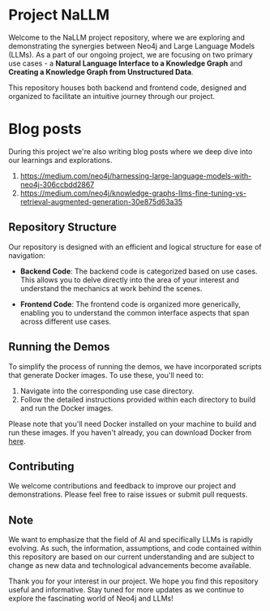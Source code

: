 # Project NaLLM

Welcome to the NaLLM project repository, where we are exploring and demonstrating the synergies between Neo4j and Large Language Models (LLMs). As a part of our ongoing project, we are focusing on two primary use cases - a **Natural Language Interface to a Knowledge Graph** and **Creating a Knowledge Graph from Unstructured Data**.

This repository houses both backend and frontend code, designed and organized to facilitate an intuitive journey through our project.

# Blog posts

During this project we're also writing blog posts where we deep dive into our learnings and explorations.

1. https://medium.com/neo4j/harnessing-large-language-models-with-neo4j-306ccbdd2867
2. https://medium.com/neo4j/knowledge-graphs-llms-fine-tuning-vs-retrieval-augmented-generation-30e875d63a35

## Repository Structure

Our repository is designed with an efficient and logical structure for ease of navigation:

- **Backend Code**: The backend code is categorized based on use cases. This allows you to delve directly into the area of your interest and understand the mechanics at work behind the scenes.

- **Frontend Code**: The frontend code is organized more generically, enabling you to understand the common interface aspects that span across different use cases.

## Running the Demos

To simplify the process of running the demos, we have incorporated scripts that generate Docker images. To use these, you'll need to:

1. Navigate into the corresponding use case directory.
2. Follow the detailed instructions provided within each directory to build and run the Docker images.

Please note that you'll need Docker installed on your machine to build and run these images. If you haven't already, you can download Docker from [here](https://www.docker.com/products/docker-desktop).

## Contributing

We welcome contributions and feedback to improve our project and demonstrations. Please feel free to raise issues or submit pull requests.

## Note

We want to emphasize that the field of AI and specifically LLMs is rapidly evolving. As such, the information, assumptions, and code contained within this repository are based on our current understanding and are subject to change as new data and technological advancements become available.

Thank you for your interest in our project. We hope you find this repository useful and informative. Stay tuned for more updates as we continue to explore the fascinating world of Neo4j and LLMs!
